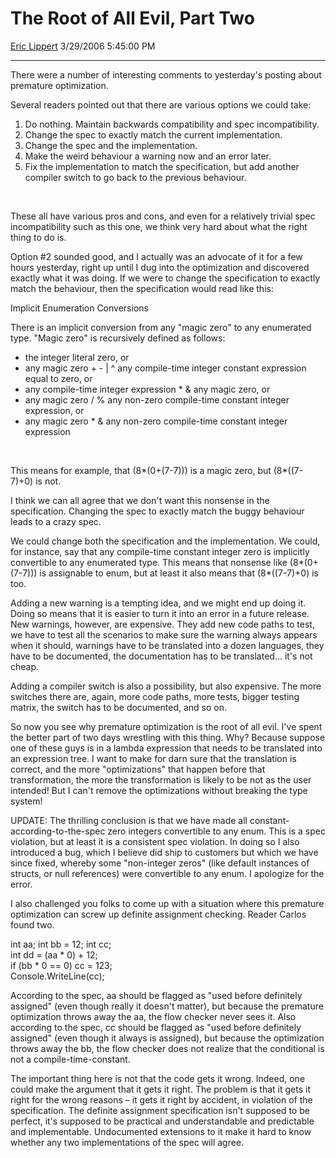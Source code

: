 <div id="page">

# The Root of All Evil, Part Two

[Eric Lippert](https://social.msdn.microsoft.com/profile/Eric%20Lippert) 3/29/2006 5:45:00 PM

-----

<div id="content">

<div class="mine">

There were a number of interesting comments to yesterday's posting about premature optimization.

Several readers pointed out that there are various options we could take:

1.  Do nothing. Maintain backwards compatibility and spec incompatibility.
2.  Change the spec to exactly match the current implementation.
3.  Change the spec and the implementation.
4.  Make the weird behaviour a warning now and an error later.
5.  Fix the implementation to match the specification, but add another compiler switch to go back to the previous behaviour.

 

These all have various pros and cons, and even for a relatively trivial spec incompatibility such as this one, we think very hard about what the right thing to do is.

Option \#2 sounded good, and I actually was an advocate of it for a few hours yesterday, right up until I dug into the optimization and discovered exactly what it was doing. If we were to change the specification to exactly match the behaviour, then the specification would read like this:

Implicit Enumeration Conversions

There is an implicit conversion from any "magic zero" to any enumerated type. "Magic zero" is recursively defined as follows:

  - the integer literal zero, or
  - any magic zero + - | ^ any compile-time integer constant expression equal to zero, or
  - any compile-time integer expression \* & any magic zero, or
  - any magic zero / % any non-zero compile-time constant integer expression, or
  - any magic zero \* & any non-zero compile-time constant integer expression

 

This means for example, that <span class="code">(8\*(0+(7-7)))</span> is a magic zero, but <span class="code">(8\*((7-7)+0)</span> is not.

I think we can all agree that we don't want this nonsense in the specification. Changing the spec to exactly match the buggy behaviour leads to a crazy spec.

We could change both the specification and the implementation. We could, for instance, say that any compile-time constant integer zero is implicitly convertible to any enumerated type. This means that nonsense like <span class="code">(8\*(0+(7-7)))</span> is assignable to enum, but at least it also means that <span class="code">(8\*((7-7)+0)</span> is too.

Adding a new warning is a tempting idea, and we might end up doing it. Doing so means that it is easier to turn it into an error in a future release. New warnings, however, are expensive. They add new code paths to test, we have to test all the scenarios to make sure the warning always appears when it should, warnings have to be translated into a dozen languages, they have to be documented, the documentation has to be translated... it's not cheap.

Adding a compiler switch is also a possibility, but also expensive. The more switches there are, again, more code paths, more tests, bigger testing matrix, the switch has to be documented, and so on.

So now you see why premature optimization is the root of all evil. I've spent the better part of two days wrestling with this thing. Why? Because suppose one of these guys is in a lambda expression that needs to be translated into an expression tree. I want to make for darn sure that the translation is correct, and the more "optimizations" that happen before that transformation, the more the transformation is likely to be not as the user intended\! But I can't remove the optimizations without breaking the type system\!

UPDATE: The thrilling conclusion is that we have made all constant-according-to-the-spec zero integers convertible to any enum. This is a spec violation, but at least it is a consistent spec violation. In doing so I also introduced a bug, which I believe did ship to customers but which we have since fixed, whereby some "non-integer zeros" (like default instances of structs, or null references) were convertible to any enum. I apologize for the error.

I also challenged you folks to come up with a situation where this premature optimization can screw up definite assignment checking. Reader Carlos found two.

<span class="code">int aa; int bb = 12; int cc;  
int dd = (aa \* 0) + 12;  
if (bb \* 0 == 0) cc = 123;  
Console.WriteLine(cc);  
</span>

According to the spec, <span class="code">aa</span> should be flagged as "used before definitely assigned" (even though really it doesn't matter), but because the premature optimization throws away the <span class="code">aa</span>, the flow checker never sees it. Also according to the spec, <span class="code">cc </span>should be flagged as "used before definitely assigned" (even though it always is assigned), but because the optimization throws away the <span class="code">bb</span>, the flow checker does not realize that the conditional is not a compile-time-constant.

The important thing here is not that the code gets it wrong. Indeed, one could make the argument that it gets it right. The problem is that it gets it right for the wrong reasons – it gets it right by accident, in violation of the specification. The definite assignment specification isn't supposed to be perfect, it's supposed to be practical and understandable and predictable and implementable. Undocumented extensions to it make it hard to know whether any two implementations of the spec will agree.

</div>

</div>

</div>


